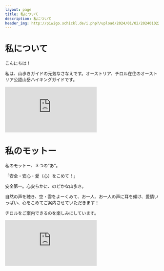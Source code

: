```yaml
---
layout: page
title: 私について
description: 私について
header_img: http://piwigo.schickl.de/i.php?/upload/2024/01/02/20240102201114-21769295-me.jpg
---
```


# 私について 

こんにちは！

私は、山歩きガイドの元気なさなえです。オーストリア、チロル在住のオーストリア公認山岳ハイキングガイドです。

![It is me](https://piwigo.schickl.de/i.php?/upload/2023/12/29/20231229103056-4dad627d-me.jpg)

# 私のモットー　

私のモットー、３つの”あ”。

「安全・安心・愛（心）をこめて！」

安全第一。心安らかに、のどかな山歩き。

自然の声を聴き、空・雲をよーくみて、お一人、お一人の声に耳を傾け、愛情いっぱい、心をこめてご案内させていただきます！

チロルをご案内できるのを楽しみにしています。

![mutter und kindgemse](http://piwigo.schickl.de/i.php?/upload/2024/01/02/20240102125006-1479f6a2-me.jpg)

